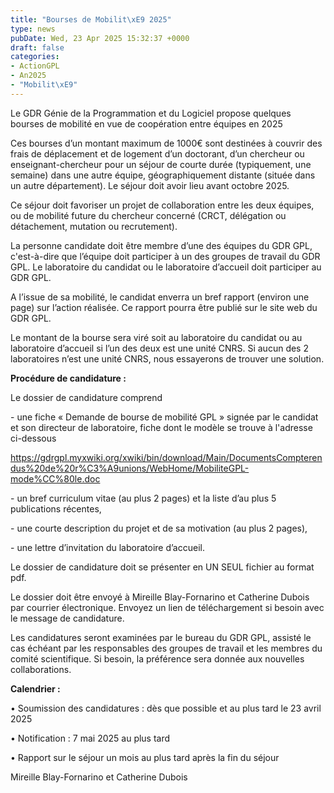 ```yaml
---
title: "Bourses de Mobilit\xE9 2025"
type: news
pubDate: Wed, 23 Apr 2025 15:32:37 +0000
draft: false
categories:
- ActionGPL
- An2025
- "Mobilit\xE9"
---
```


  
Le GDR Génie de la Programmation et du Logiciel propose quelques bourses de mobilité en vue de coopération entre équipes en 2025  
  
Ces bourses d’un montant maximum de 1000€ sont destinées à couvrir des frais de déplacement et de logement d’un doctorant, d’un chercheur ou enseignant-chercheur pour un séjour de courte durée (typiquement, une semaine) dans une autre équipe, géographiquement distante (située dans un autre département). Le séjour doit avoir lieu avant octobre 2025.  
  
Ce séjour doit favoriser un projet de collaboration entre les deux équipes, ou de mobilité future du chercheur concerné (CRCT, délégation ou détachement, mutation ou recrutement).  
  
La personne candidate doit être membre d’une des équipes du GDR GPL, c'est-à-dire que l’équipe doit participer à un des groupes de travail du GDR GPL. Le laboratoire du candidat ou le laboratoire d’accueil doit participer au GDR GPL.  
  
A l’issue de sa mobilité, le candidat enverra un bref rapport (environ une page) sur l’action réalisée. Ce rapport pourra être publié sur le site web du GDR GPL.  
  
Le montant de la bourse sera viré soit au laboratoire du candidat ou au laboratoire d’accueil si l’un des deux est une unité CNRS. Si aucun des 2 laboratoires n’est une unité CNRS, nous essayerons de trouver une solution.  
  
  
**Procédure de candidature :**  
  
Le dossier de candidature comprend  
  
\- une fiche « Demande de bourse de mobilité GPL » signée par le candidat et son directeur de laboratoire, fiche dont le modèle se trouve à l'adresse ci-dessous  
  
<https://gdrgpl.myxwiki.org/xwiki/bin/download/Main/DocumentsCompterendus%20de%20r%C3%A9unions/WebHome/MobiliteGPL-mode%CC%80le.doc>  
  
\- un bref curriculum vitae (au plus 2 pages) et la liste d’au plus 5 publications récentes,  
  
\- une courte description du projet et de sa motivation (au plus 2 pages),  
  
\- une lettre d’invitation du laboratoire d’accueil.  
  
Le dossier de candidature doit se présenter en UN SEUL fichier au format pdf.  
  
Le dossier doit être envoyé à Mireille Blay-Fornarino et Catherine Dubois par courrier électronique. Envoyez un lien de téléchargement si besoin avec le message de candidature.  
  
Les candidatures seront examinées par le bureau du GDR GPL, assisté le cas échéant par les responsables des groupes de travail et les membres du comité scientifique. Si besoin, la préférence sera donnée aux nouvelles collaborations.  
  
  
**Calendrier :**  
  
• Soumission des candidatures : dès que possible et au plus tard le 23 avril 2025  
  
• Notification : 7 mai 2025 au plus tard  
  
• Rapport sur le séjour un mois au plus tard après la fin du séjour  
  
Mireille Blay-Fornarino et Catherine Dubois  
  

